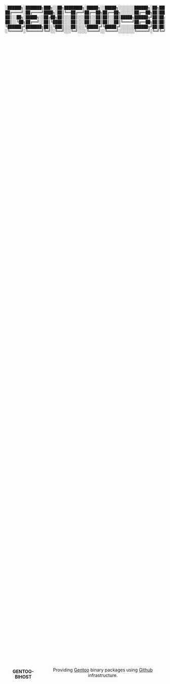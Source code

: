 ```bash
░██████╗░███████╗███╗░░██╗████████╗░█████╗░░█████╗░░░░░░░██████╗░██╗███╗░░██╗██╗░░██╗░█████╗░░██████╗████████╗
██╔════╝░██╔════╝████╗░██║╚══██╔══╝██╔══██╗██╔══██╗░░░░░░██╔══██╗██║████╗░██║██║░░██║██╔══██╗██╔════╝╚══██╔══╝
██║░░██╗░█████╗░░██╔██╗██║░░░██║░░░██║░░██║██║░░██║█████╗██████╦╝██║██╔██╗██║███████║██║░░██║╚█████╗░░░░██║░░░
██║░░╚██╗██╔══╝░░██║╚████║░░░██║░░░██║░░██║██║░░██║╚════╝██╔══██╗██║██║╚████║██╔══██║██║░░██║░╚═══██╗░░░██║░░░
╚██████╔╝███████╗██║░╚███║░░░██║░░░╚█████╔╝╚█████╔╝░░░░░░██████╦╝██║██║░╚███║██║░░██║╚█████╔╝██████╔╝░░░██║░░░
░╚═════╝░╚══════╝╚═╝░░╚══╝░░░╚═╝░░░░╚════╝░░╚════╝░░░░░░░╚═════╝░╚═╝╚═╝░░╚══╝╚═╝░░╚═╝░╚════╝░╚═════╝░░░░╚═╝░░░
```

<div align="center" style="display: flex; justify-content: center; align-items: center; height: 100vh;">
    <h1 style="font-size:14px; " align="center">GENTOO-BIHOST</h1>
    <p align="center">Providing <a href="https://gentoo.org/" target="_blank" >Gentoo</a> binary packages using <a href="https://github.com/" target="_blank" >Github</a> infrastructure.</p>
</div>

<div align="center" style="display: flex; justify-content: center; align-items: center; height: 100vh;">
    <br/>
    <a href="https://opensource.org/licenses/MIT"><img src="https://img.shields.io/badge/License-MIT-yellow.svg" alt="License: MIT"></a>
    <br/>
    <br/>
    <blockquote> Fork from <a href="https://github.com/coldnew/gentoo-binhost/" target="_blank" >GitHub - coldnew/gentoo-binhost: Provide Gentoo binhosts using github infrastructure</a></blockquote>
    <br/>
</div>

---

# x86_64-pc-linux-gnu(desktop)

Packages for amd64 architecture

> Please install app-arch/lz4 first. All packages using lz4 compression

<div>
 <p><br/><p>
</div>

## Some configurations of the host

### CFLAGS,CXXFLAGS,CPU_FLAGS_X86 and others

```shell
COMMON_FLAGS="-mtune=generic -O2 -pipe"
CFLAGS="${COMMON_FLAGS}"
CXXFLAGS="${COMMON_FLAGS}"
FCFLAGS="${COMMON_FLAGS}"
FFLAGS="${COMMON_FLAGS}"
CPU_FLAGS_X86="mmx sse sse2 sse3 ssse3 sse4_1 sse4_2 popcnt rdrand aes mmxext pclmul sha"
```

### Use Flags

```shell
# USE
DE="-gnome -gnome-shell -gnome-keyring"
SYSTEM="elogind -oss -plymouth -systemd -consolekit -mdev"
SOFTWARE="sudo icu client git openmp minizip udev blkid efi hwdb smack acpi dbus policykit udisks"
AUDIO="alsa pulseaudio pipewire"
NET="network networkmanager connection-sharing wifi http2 nftables wireless iwd zeroconf cups ppp"
VIDEO="X vulkan layers glamor gallium vaapi wayland gles gles2"
ELSE="cjk emoji"
BINHOST="bindist"

USE="${DE} ${SYSTEM} ${SOFTWARE} ${AUDIO} ${NET} ${VIDEO} ${ELSE} ${BINHOST}"
```

### Others

```shell

INPUT_DEVICES="libinput synaptics"

ACCEPT_KEYWORDS="~amd64"
EMERGE_DEFAULT_OPTS="--keep-going --with-bdeps=y --verbose --deep --ask \
	--buildpkg-exclude '*/*-bin' \
	--buildpkg-exclude 'sys-kernel/*-sources' \
	--buildpkg-exclude 'dev-lang/rust' "
AUTO_CLEAN="yes"

# enable binhost
FEATURES="${FEATURES} buildpkg -collision-protect protect-owned"
ACCEPT_LICENSE="-* @BINARY-REDISTRIBUTABLE"
PORTAGE_BINHOST_HEADER_URI="https://github.com/night-every/gentoo-binhost/releases/download/${CHOST}"

BINPKG_COMPRESS="lz4"
BINPKG_FORMAT="gpkg"
VIDEO_CARDS="intel i965 iris"
LLVM_TARGETS="X86"
GRUB_PLATFORMS="efi-64"
```

---

## Usage

To enable binhost, add the following lines to your /etc/portage/make.conf file.

```shell
# enable binhost
# <your profile> means
# if your profile is default/linux/amd64/17.1/desktop/plasma
# then you should write desktop/plasma
# Example : PORTAGE_BINHOST="https://raw.githubusercontent.com/night-every/gentoo-binhost/${CHOST}(desktop/plasma)"
PORTAGE_BINHOST="https://raw.githubusercontent.com/night-every/gentoo-binhost/${CHOST}(<your profile>)"
FEATURES="${FEATURES} getbinpkg"
```

**PORTAGE_BINHOST** variable set in /etc/portage/make.conf **or** set the sync-uri variable in /etc/portage/binrepos.conf.

```shell
[binhost]
sync-uri = https://raw.githubusercontent.com/night-every/gentoo-binhost/${CHOST}(<your profile>)
priority = 9999
# <your profile> means
# if your profile is default/linux/amd64/17.1/desktop/plasma
# then you should write desktop/plasma
# Example : PORTAGE_BINHOST="https://raw.githubusercontent.com/night-every/gentoo-binhost/${CHOST}(desktop/plasma)"
```

> Refer [Pulling_packages_from_a_binary_package_host](https://wiki.gentoo.org/wiki/Binary_package_guide#Pulling_packages_from_a_binary_package_host)

<div>
    <p><br/></p>
</div>

Please refer to [Using_binary_packages](https://wiki.gentoo.org/wiki/Binary_package_guide#Using_binary_packages) before using.

